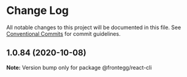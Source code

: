 # Change Log

All notable changes to this project will be documented in this file.
See [Conventional Commits](https://conventionalcommits.org) for commit guidelines.

## 1.0.84 (2020-10-08)

**Note:** Version bump only for package @frontegg/react-cli
